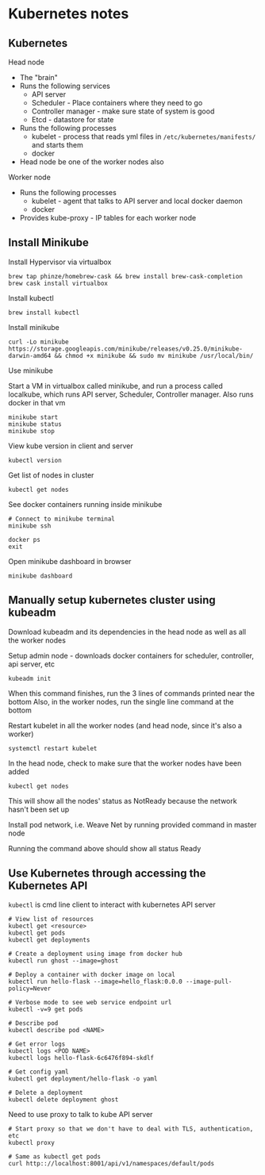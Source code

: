 # Kubernetes notes

## Kubernetes

Head node

  - The "brain"
  - Runs the following services
    - API server
    - Scheduler - Place containers where they need to go
    - Controller manager - make sure state of system is good
    - Etcd - datastore for state
  - Runs the following processes
    - kubelet - process that reads yml files in `/etc/kubernetes/manifests/` and starts them
    - docker
  - Head node be one of the worker nodes also
  
Worker node

  - Runs the following processes
    - kubelet - agent that talks to API server and local docker daemon
    - docker
  - Provides kube-proxy - IP tables for each worker node

## Install Minikube

Install Hypervisor via virtualbox

```
brew tap phinze/homebrew-cask && brew install brew-cask-completion
brew cask install virtualbox
```

Install kubectl

```
brew install kubectl
```

Install minikube

```
curl -Lo minikube https://storage.googleapis.com/minikube/releases/v0.25.0/minikube-darwin-amd64 && chmod +x minikube && sudo mv minikube /usr/local/bin/
```

Use minikube

Start a VM in virtualbox called minikube, and run a process called localkube, which runs API server, Scheduler, Controller manager. Also runs docker in that vm

```
minikube start
minikube status
minikube stop
```

View kube version in client and server

```
kubectl version
```

Get list of nodes in cluster

```
kubectl get nodes
```

See docker containers running inside minikube

```
# Connect to minikube terminal
minikube ssh

docker ps
exit
```

Open minikube dashboard in browser

```
minikube dashboard
```


## Manually setup kubernetes cluster using kubeadm

Download kubeadm and its dependencies in the head node as well as all the worker nodes

Setup admin node - downloads docker containers for scheduler, controller, api server, etc

```
kubeadm init
```

When this command finishes, run the 3 lines of commands printed near the bottom
Also, in the worker nodes, run the single line command at the bottom

Restart kubelet in all the worker nodes (and head node, since it's also a worker)

```
systemctl restart kubelet
```

In the head node, check to make sure that the worker nodes have been added

```
kubectl get nodes
```

This will show all the nodes' status as NotReady because the network hasn't been set up

Install pod network, i.e. Weave Net by running provided command in master node

Running the command above should show all status Ready


## Use Kubernetes through accessing the Kubernetes API

`kubectl` is cmd line client to interact with kubernetes API server

```
# View list of resources
kubectl get <resource>
kubectl get pods
kubectl get deployments

# Create a deployment using image from docker hub
kubectl run ghost --image=ghost

# Deploy a container with docker image on local
kubectl run hello-flask --image=hello_flask:0.0.0 --image-pull-policy=Never

# Verbose mode to see web service endpoint url
kubectl -v=9 get pods

# Describe pod
kubectl describe pod <NAME>

# Get error logs
kubectl logs <POD NAME>
kubectl logs hello-flask-6c6476f894-skdlf

# Get config yaml
kubectl get deployment/hello-flask -o yaml

# Delete a deployment
kubectl delete deployment ghost
```

Need to use proxy to talk to kube API server

```
# Start proxy so that we don't have to deal with TLS, authentication, etc
kubectl proxy

# Same as kubectl get pods
curl http:://localhost:8001/api/v1/namespaces/default/pods
```
